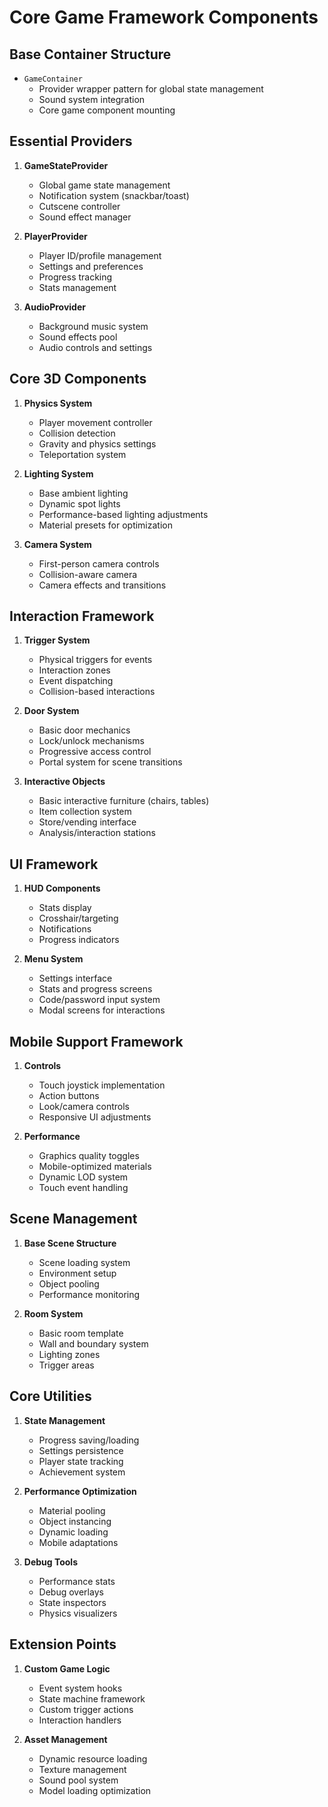 # Core Game Framework Components

## Base Container Structure
- `GameContainer`
  - Provider wrapper pattern for global state management
  - Sound system integration
  - Core game component mounting

## Essential Providers
1. **GameStateProvider**
   - Global game state management
   - Notification system (snackbar/toast)
   - Cutscene controller
   - Sound effect manager

2. **PlayerProvider**
   - Player ID/profile management
   - Settings and preferences
   - Progress tracking
   - Stats management

3. **AudioProvider**
   - Background music system
   - Sound effects pool
   - Audio controls and settings

## Core 3D Components
1. **Physics System**
   - Player movement controller
   - Collision detection
   - Gravity and physics settings
   - Teleportation system

2. **Lighting System**
   - Base ambient lighting
   - Dynamic spot lights
   - Performance-based lighting adjustments
   - Material presets for optimization

3. **Camera System**
   - First-person camera controls
   - Collision-aware camera
   - Camera effects and transitions

## Interaction Framework
1. **Trigger System**
   - Physical triggers for events
   - Interaction zones
   - Event dispatching
   - Collision-based interactions

2. **Door System**
   - Basic door mechanics
   - Lock/unlock mechanisms
   - Progressive access control
   - Portal system for scene transitions

3. **Interactive Objects**
   - Basic interactive furniture (chairs, tables)
   - Item collection system
   - Store/vending interface
   - Analysis/interaction stations

## UI Framework
1. **HUD Components**
   - Stats display
   - Crosshair/targeting
   - Notifications
   - Progress indicators

2. **Menu System**
   - Settings interface
   - Stats and progress screens
   - Code/password input system
   - Modal screens for interactions

## Mobile Support Framework
1. **Controls**
   - Touch joystick implementation
   - Action buttons
   - Look/camera controls
   - Responsive UI adjustments

2. **Performance**
   - Graphics quality toggles
   - Mobile-optimized materials
   - Dynamic LOD system
   - Touch event handling

## Scene Management
1. **Base Scene Structure**
   - Scene loading system
   - Environment setup
   - Object pooling
   - Performance monitoring

2. **Room System**
   - Basic room template
   - Wall and boundary system
   - Lighting zones
   - Trigger areas

## Core Utilities
1. **State Management**
   - Progress saving/loading
   - Settings persistence
   - Player state tracking
   - Achievement system

2. **Performance Optimization**
   - Material pooling
   - Object instancing
   - Dynamic loading
   - Mobile adaptations

3. **Debug Tools**
   - Performance stats
   - Debug overlays
   - State inspectors
   - Physics visualizers

## Extension Points
1. **Custom Game Logic**
   - Event system hooks
   - State machine framework
   - Custom trigger actions
   - Interaction handlers

2. **Asset Management**
   - Dynamic resource loading
   - Texture management
   - Sound pool system
   - Model loading optimization 